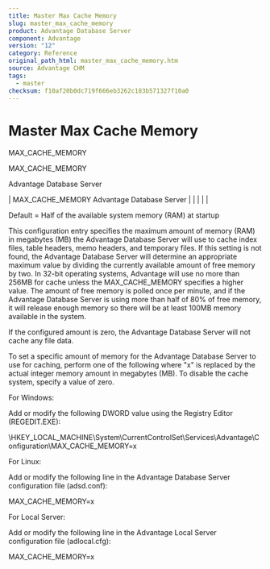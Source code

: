 ```yaml
---
title: Master Max Cache Memory
slug: master_max_cache_memory
product: Advantage Database Server
component: Advantage
version: "12"
category: Reference
original_path_html: master_max_cache_memory.htm
source: Advantage CHM
tags:
  - master
checksum: f10af20b0dc719f666eb3262c183b571327f10a0
---
```


# Master Max Cache Memory

MAX\_CACHE\_MEMORY

MAX\_CACHE\_MEMORY

Advantage Database Server

| MAX\_CACHE\_MEMORY  Advantage Database Server |  |  |  |  |

Default = Half of the available system memory (RAM) at startup

This configuration entry specifies the maximum amount of memory (RAM) in megabytes (MB) the Advantage Database Server will use to cache index files, table headers, memo headers, and temporary files. If this setting is not found, the Advantage Database Server will determine an appropriate maximum value by dividing the currently available amount of free memory by two. In 32-bit operating systems, Advantage will use no more than 256MB for cache unless the MAX\_CACHE\_MEMORY specifies a higher value. The amount of free memory is polled once per minute, and if the Advantage Database Server is using more than half of 80% of free memory, it will release enough memory so there will be at least 100MB memory available in the system.

If the configured amount is zero, the Advantage Database Server will not cache any file data.

To set a specific amount of memory for the Advantage Database Server to use for caching, perform one of the following where "x" is replaced by the actual integer memory amount in megabytes (MB). To disable the cache system, specify a value of zero.

For Windows:

Add or modify the following DWORD value using the Registry Editor (REGEDIT.EXE):

\\HKEY\_LOCAL\_MACHINE\System\CurrentControlSet\Services\Advantage\Configuration\MAX\_CACHE\_MEMORY=x

For Linux:

Add or modify the following line in the Advantage Database Server configuration file (adsd.conf):

MAX\_CACHE\_MEMORY=x

For Local Server:

Add or modify the following line in the Advantage Local Server configuration file (adlocal.cfg):

MAX\_CACHE\_MEMORY=x
